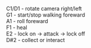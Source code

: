 C1/D1 - rotate camera right/left\
G1 - start/stop walking foreward\
A1 - roll foreward\
F1 - heal\
E2 - lock on -> attack -> lock off\
D#2 - collect or interact
